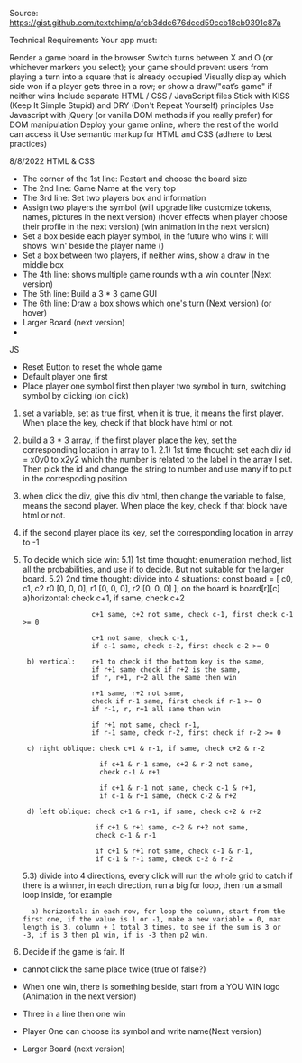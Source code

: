 Source:
https://gist.github.com/textchimp/afcb3ddc676dccd59ccb18cb9391c87a

Technical Requirements
Your app must:

Render a game board in the browser
Switch turns between X and O (or whichever markers you select); your game should prevent users from playing a turn into a square that is already occupied
Visually display which side won if a player gets three in a row; or show a draw/"cat’s game" if neither wins
Include separate HTML / CSS / JavaScript files
Stick with KISS (Keep It Simple Stupid) and DRY (Don't Repeat Yourself) principles
Use Javascript with jQuery (or vanilla DOM methods if you really prefer) for DOM manipulation
Deploy your game online, where the rest of the world can access it
Use semantic markup for HTML and CSS (adhere to best practices)


8/8/2022
HTML & CSS
* The corner of the 1st line: Restart and choose the board size
* The 2nd line: Game Name at the very top
* The 3rd line: Set two players box and information
* Assign two players the symbol 
    (will upgrade like customize tokens, names, pictures in the next version) 
    (hover effects when player choose their profile in the next version)
    (win animation in the next version)
* Set a box beside each player symbol, in the future who wins it will shows 'win' beside the player name ()
* Set a box between two players, if neither wins, show a draw in the middle box
* The 4th line: shows multiple game rounds with a win counter (Next version)
* The 5th line: Build a 3 * 3 game GUI
* The 6th line: Draw a box shows which one's turn (Next version) (or hover)
* Larger Board (next version)
* 

JS
* Reset Button to reset the whole game
* Default player one first
* Place player one symbol first then player two symbol in turn, switching symbol by clicking (on click)
1. set a variable, set as true first, when it is true, it means the first player.
    When place the key, check if that block have html or not.
2. build a 3 * 3 array, if the first player place the key, set the corresponding location in array to 1.
    2.1) 1st time thought: set each div id = x0y0 to x2y2 which the number is related to the label in the array I set. Then pick the id and change the string to number and use many if to put in the correspoding position
3. when click the div, give this div html, then change the variable to false, means the second player.
    When place the key, check if that block have html or not.
4. if the second player place its key, set the corresponding location in array to -1
5. To decide which side win:
    5.1) 1st time thought: enumeration method, list all the probabilities, and use if to decide. But not suitable for the larger board.
    5.2) 2nd time thought: divide into 4 situations:
    const board = [
                    c0, c1, c2
                r0  [0,  0,  0],
                r1  [0,  0,  0],
                r2  [0,  0,  0]
    ];
        on the board is board[r][c]
        a)horizontal:  check c+1, if same, check c+2

                        c+1 same, c+2 not same, check c-1, first check c-1 >= 0

                        c+1 not same, check c-1,
                        if c-1 same, check c-2, first check c-2 >= 0 
        
        b) vertical:    r+1 to check if the bottom key is the same,
                        if r+1 same check if r+2 is the same,
                        if r, r+1, r+2 all the same then win

                        r+1 same, r+2 not same,
                        check if r-1 same, first check if r-1 >= 0
                        if r-1, r, r+1 all same then win

                        if r+1 not same, check r-1,
                        if r-1 same, check r-2, first check if r-2 >= 0

        c) right oblique: check c+1 & r-1, if same, check c+2 & r-2
                          
                          if c+1 & r-1 same, c+2 & r-2 not same,
                          check c-1 & r+1

                          if c+1 & r-1 not same, check c-1 & r+1,
                          if c-1 & r+1 same, check c-2 & r+2

        d) left oblique: check c+1 & r+1, if same, check c+2 & r+2

                         if c+1 & r+1 same, c+2 & r+2 not same,
                         check c-1 & r-1

                         if c+1 & r+1 not same, check c-1 & r-1,
                         if c-1 & r-1 same, check c-2 & r-2

    5.3) divide into 4 directions,
         every click will run the whole grid to catch if there is a winner,
         in each direction, run a big for loop, then run a small loop inside, for example

         a) horizontal: in each row, for loop the column, start from the first one, if the value is 1 or -1, make a new variable = 0, max length is 3, column + 1 total 3 times, to see if the sum is 3 or -3, if is 3 then p1 win, if is -3 then p2 win.
                    
6. Decide if the game is fair.
   If  


* cannot click the same place twice (true of false?)

* When one win, there is something beside, start from a YOU WIN logo (Animation in the next version)
* Three in a line then one win
* Player One can choose its symbol and write name(Next version)
* Larger Board (next version)








